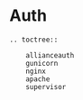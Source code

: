 # Auth

```eval_rst
.. toctree::

    allianceauth
    gunicorn
    nginx
    apache
    supervisor
```
